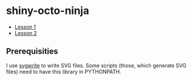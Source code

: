 shiny-octo-ninja
================

- [Lesson 1](lekce01/)
- [Lesson 2](lekce02/)

## Prerequisities
I use [svgwrite](https://bitbucket.org/mozman/svgwrite) to write SVG files. Some scripts (those, which generate SVG files) need to have this library in PYTHONPATH.
